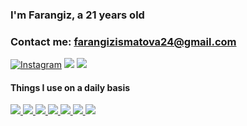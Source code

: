 <h3>I'm Farangiz, a 21 years old</h3>

### Contact me: <a href="farangizismatova24@gmail.com">farangizismatova24@gmail.com</a>

<a href="https://www.instagram.com/miracle__171/" target="_blank"><img src="https://img.shields.io/badge/Instagram-%23E4405F.svg?&style=flat-square&logo=instagram&logoColor=white" alt="Instagram"></a> 
<a href="https://t.me/Ismatova_Farangiz" target="_blank"><img src="https://img.shields.io/badge/Telegram-%231877F2.svg?&style=flat-square&logo=telegram&logoColor=white%22%20alt=%22Telegram"></a>
<a href="https://www.linkedin.com/in/farangiz-ismatova/" target="_blank"><img src="https://img.shields.io/badge/LinkedIn-%231877F2.svg?&style=flat-square&logo=LinkedIn&logoColor=white%22%20alt=%22LinkedIn"></a>


<h4 >Things I use on a daily basis</h4>

<p align="left">  
<a href="https://github.com/Farangiz17/Farangiz17">
 <img  src="https://readme-components.vercel.app/api?component=logo&fill=black&logo=react&animation=spin&svgfill=15d8fe">  
 </a>
   <a href="https://github.com/Farangiz17/Farangiz17">
<img  src="https://readme-components.vercel.app/api?component=logo&logo=N&desc=Next.js&fill=black">
</a>


<!--  -->
<a href="https://github.com/Farangiz17/Farangiz17">
<img  src="https://readme-components.vercel.app/api?component=logo&fill=black&logo=sass&svgfill=cd6799">
</a>

 <a href="https://github.com/Farangiz17/Farangiz17">
 <img  src="https://readme-components.vercel.app/api?component=logo&logo=%C5%98&desc=Redux&fill=black">
</a>

<!-- <a href="https://github.com/iroda0103/iroda0103">
<img  src="https://readme-components.vercel.app/api?component=logo&fill=black&logo=html5&svgfill=f06629">
</a> -->
<a href="https://github.com/Farangiz17/Farangiz17">
<img  src="https://readme-components.vercel.app/api?component=logo&fill=black&logo=javascript&svgfill=f6df1c">
</a>
<a href="https://github.com/Farangiz17/Farangiz17">
<img  src="https://readme-components.vercel.app/api?component=logo&fill=black&logo=CSS3&svgfill=028dd1">
</a>
<a href="https://github.com/Farangiz17/Farangiz17">
<img  src="https://readme-components.vercel.app/api?component=logo&fill=black&logo=github">
</a>
</p>
